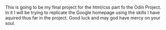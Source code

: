 This is going to be my final project for the html/css part fo the Odin Project. In it I will be trying to replicate the Google homepage using the skills I have aquired thus far in the project. Good luck and may god have mercy on your soul.